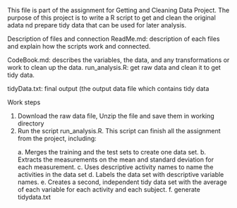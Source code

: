 This file is part of the assignment for Getting and Cleaning Data Project. The purpose of this project is to write a R script to get and clean the original adata nd prepare tidy data that can be used for later analysis.

Description of files and connection
ReadMe.md: description of each files and explain how the scripts work and connected.
<p>CodeBook.md: describes the variables, the data, and any transformations or work to clean up the data.
run_analysis.R: get raw data and clean it to get tidy data.</p>
tidyData.txt: final output (the output data file which contains tidy data

Work steps
1. Download the raw data file, Unzip the file and save them in working directory
2. Run the script run_analysis.R. This script can finish all the assignment from the project, including:</p>
a. Merges the training and the test sets to create one data set.
b. Extracts the measurements on the mean and standard deviation for each measurement.
c. Uses descriptive activity names to name the activities in the data set
d. Labels the data set with descriptive variable names.
e. Creates a second, independent tidy data set with the average of each variable for each activity and each subject.
f. generate tidydata.txt</p>